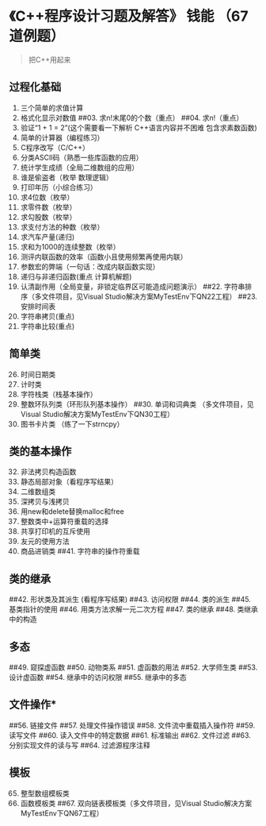# 《C++程序设计习题及解答》 钱能 （67道例题）
>把C++用起来
## 过程化基础
01. 三个简单的求值计算
02. 格式化显示对数值
##03. 求n!末尾0的个数（重点）
##04. 求n!（重点）
05. 验证“1 + 1 = 2”(这个需要看一下解析 C++语言内容并不困难 包含求素数函数)
06. 简单的计算器（编程练习）
07. C程序改写（C/C++）
08. 分类ASCII码（熟悉一些库函数的应用）
09. 统计学生成绩（全局二维数组的应用）
10. 谁是偷盗者（枚举 数理逻辑）
11. 打印年历（小综合练习）
12. 求4位数（枚举）
13. 求零件数（枚举）
14. 求勾股数（枚举）
15. 求支付方法的种数（枚举）
16. 求汽车产量(递归)
17. 求和为1000的连续整数（枚举）
18. 测评内联函数的效率（函数小且使用频繁再使用内联）
19. 参数宏的弊端（一句话：改成内联函数实现）
20. 递归与非递归函数(重点 计算机解题)
21. 认清副作用（全局变量，非锁定临界区可能造成问题演示）
##22. 字符串排序（多文件项目，见Visual Studio解决方案MyTestEnv下QN22工程）
##23. 安排时间表
24. 字符串拷贝(重点)
25. 字符串比较(重点)

## 简单类
26. 时间日期类
27. 计时类
28. 字符栈类（栈基本操作）
29. 整数环队列类（环形队列基本操作）
##30. 单词和词典类  （多文件项目，见Visual Studio解决方案MyTestEnv下QN30工程）
31. 图书卡片类 （练了一下strncpy）   

## 类的基本操作
32. 非法拷贝构造函数
33. 静态局部对象（看程序写结果）
34. 二维数组类
35. 深拷贝与浅拷贝
36. 用new和delete替换malloc和free
37. 整数类中+运算符重载的选择
38. 共享打印机的互斥使用
39. 友元的使用方法
40. 商品进销类
##41. 字符串的操作符重载

## 类的继承
##42. 形状类及其派生 (看程序写结果)
##43. 访问权限
##44. 类的派生
##45. 基类指针的使用
##46. 用类方法求解一元二次方程
##47. 类的继承
##48. 类继承中的构造

## 多态
##49. 窥探虚函数
##50. 动物类系
##51. 虚函数的用法
##52. 大学师生类
##53. 设计虚函数
##54. 继承中的访问权限
##55. 继承中的多态

## 文件操作*
##56. 链接文件
##57. 处理文件操作错误
##58. 文件流中重载插入操作符
##59. 读写文件
##60. 读入文件中的特定数据
##61. 标准输出
##62. 文件过滤
##63. 分别实现文件的读与写
##64. 过滤源程序注释

## 模板
65. 整型数组模板类
66. 函数模板类
##67. 双向链表模板类（多文件项目，见Visual Studio解决方案MyTestEnv下QN67工程）             